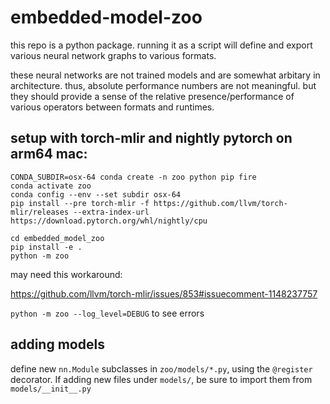 # embedded-model-zoo

<!-- setup without torch-mlir with release pytorch:

`conda env create -f environment.yml`
`conda activate zoo`
`pip install -e .`
`python -m zoo` -->

this repo is a python package. running it as a script will define and export various neural network graphs to various formats.

these neural networks are not trained models and are somewhat arbitary in architecture. thus, absolute performance numbers are not meaningful. but they should provide a sense of the relative presence/performance of various operators between formats and runtimes.

## setup with torch-mlir and nightly pytorch on arm64 mac:

```
CONDA_SUBDIR=osx-64 conda create -n zoo python pip fire
conda activate zoo
conda config --env --set subdir osx-64
pip install --pre torch-mlir -f https://github.com/llvm/torch-mlir/releases --extra-index-url https://download.pytorch.org/whl/nightly/cpu

cd embedded_model_zoo
pip install -e .
python -m zoo
```

may need this workaround:

https://github.com/llvm/torch-mlir/issues/853#issuecomment-1148237757

`python -m zoo --log_level=DEBUG` to see errors

## adding models

define new `nn.Module` subclasses in `zoo/models/*.py`, using the `@register` decorator. If adding new files under `models/`, be sure to import them from `models/__init__.py` 
